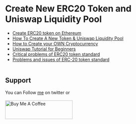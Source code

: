# Create New ERC20 Token and Uniswap Liquidity Pool

- [Create ERC20 token on Ethereum](https://www.youtube.com/watch?v=ZLFiGHIxS1c)
- [How To Create A New Token & Uniswap Liquidity Pool](https://www.youtube.com/watch?v=XtwE6tpUVX0)
- [How to Create your OWN Cryptocurrency](https://www.youtube.com/watch?v=zlBuaPfFd_k)
- [Uniswap Tutorial for Beginners](https://www.youtube.com/watch?v=JSp6wTyOGEQ)
- [Critical problems of ERC20 token standard](https://dexaran820.medium.com/erc20-token-standard-critical-problems-3c10fd48657b)
- [Problems and issues of ERC-20 token standard](https://ethex-smm.medium.com/problems-and-issues-of-erc-20-token-standard-9c92cbdea389)
</br>&nbsp;

## Support
You can Follow [me](https://twitter.com/MeAsHacker_HNA) on twitter or
<br><br><a href="https://www.buymeacoffee.com/NafisiAslH" target="_blank"><img src="https://cdn.buymeacoffee.com/buttons/v2/default-yellow.png" alt="Buy Me A Coffee" style="height: 60px !important;width: 217px !important;" ></a>
